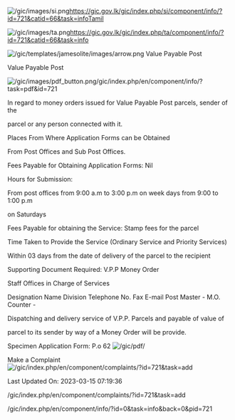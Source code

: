 <!-- Source: https://gic.gov.lk/gic/index.php/en/component/info/?id=721&catid=66&task=info -->

![/gic/images/si.png](/gic/images/si.png)https://gic.gov.lk/gic/index.php/si/component/info/?id=721&catid=66&task=infoTamil

![/gic/images/ta.png](/gic/images/ta.png)https://gic.gov.lk/gic/index.php/ta/component/info/?id=721&catid=66&task=info

![/gic/templates/jamesolite/images/arrow.png](/gic/templates/jamesolite/images/arrow.png) Value Payable Post

Value Payable Post

![/gic/images/pdf_button.png](/gic/images/pdf_button.png)/gic/index.php/en/component/info/?task=pdf&id=721

In regard to money orders issued for Value Payable Post parcels, sender of the

parcel or any person connected with it.

Places From Where Application Forms can be Obtained

From Post Offices and Sub Post Offices.

Fees Payable for Obtaining Application Forms: Nil

Hours for Submission:

From post offices from 9:00 a.m to 3:00 p.m on week days from 9:00 to 1:00 p.m

on Saturdays

Fees Payable for obtaining the Service: Stamp fees for the parcel

Time Taken to Provide the Service (Ordinary Service and Priority Services)

Within 03 days from the date of delivery of the parcel to the recipient

Supporting Document Required: V.P.P Money Order

Staff Offices in Charge of Services

Designation Name Division Telephone No. Fax E-mail Post Master - M.O. Counter -

Dispatching and delivery service of V.P.P. Parcels and payable of value of

parcel to its sender by way of a Money Order will be provide.

Specimen Application Form: P.o 62 ![/gic/pdf/](/gic/pdf/)

Make a Complaint ![/gic/index.php/en/component/complaints/?id=721&task=add](/gic/index.php/en/component/complaints/?id=721&task=add)

Last Updated On: 2023-03-15 07:19:36

/gic/index.php/en/component/complaints/?id=721&task=add

/gic/index.php/en/component/info/?id=0&task=info&back=0&pid=721